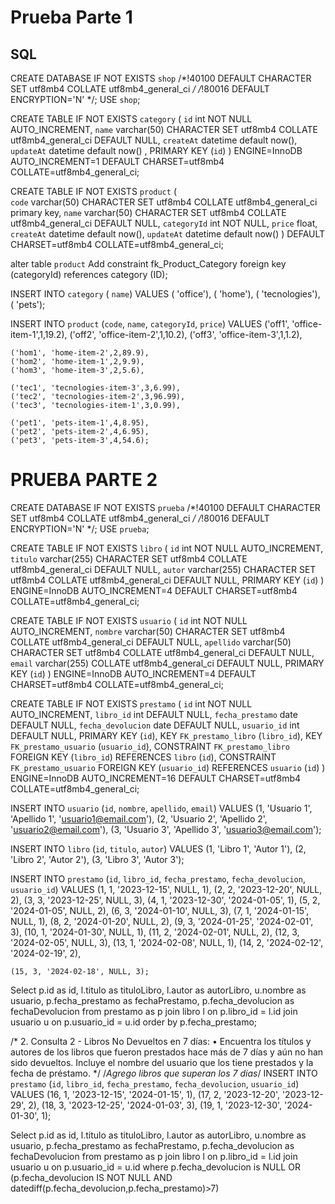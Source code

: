 # Prueba Parte 1
## SQL
CREATE DATABASE IF NOT EXISTS `shop` /*!40100 DEFAULT CHARACTER SET utf8mb4 COLLATE utf8mb4_general_ci */ /*!80016 DEFAULT ENCRYPTION='N' */;
USE `shop`;

CREATE TABLE IF NOT EXISTS `category` (
  `id` int NOT NULL AUTO_INCREMENT,
  `name` varchar(50) CHARACTER SET utf8mb4 COLLATE utf8mb4_general_ci DEFAULT NULL,
  `createAt`  datetime default now(),
  `updateAt`  datetime default now() ,
  PRIMARY KEY (`id`)
) ENGINE=InnoDB AUTO_INCREMENT=1 DEFAULT CHARSET=utf8mb4 COLLATE=utf8mb4_general_ci;

CREATE TABLE IF NOT EXISTS `product` (  
  `code` varchar(50)  CHARACTER SET utf8mb4 COLLATE utf8mb4_general_ci  primary key,
  `name` varchar(50) CHARACTER SET utf8mb4 COLLATE utf8mb4_general_ci DEFAULT NULL,
  `categoryId` int NOT NULL,
  `price` float,
  `createAt`  datetime default now(),
  `updateAt`  datetime default now()
) DEFAULT CHARSET=utf8mb4 COLLATE=utf8mb4_general_ci;

alter table `product` Add constraint 
fk_Product_Category foreign key (categoryId) 
references category (ID);

INSERT INTO `category` ( `name`) VALUES
	( 'office'),
	( 'home'),
	( 'tecnologies'),
	( 'pets');
    
INSERT INTO `product` (`code`, `name`, `categoryId`, `price`) VALUES
	('off1', 'office-item-1',1,19.2),
    ('off2', 'office-item-2',1,10.2),
    ('off3', 'office-item-3',1,1.2),
    
	('hom1', 'home-item-2',2,89.9),
    ('hom2', 'home-item-1',2,9.9),
    ('hom3', 'home-item-3',2,5.6),
    
	('tec1', 'tecnologies-item-3',3,6.99),
    ('tec2', 'tecnologies-item-2',3,96.99),
    ('tec3', 'tecnologies-item-1',3,0.99),
    
	('pet1', 'pets-item-1',4,8.95),
    ('pet2', 'pets-item-2',4,6.95),
    ('pet3', 'pets-item-3',4,54.6);





# PRUEBA PARTE 2
CREATE DATABASE IF NOT EXISTS `prueba` /*!40100 DEFAULT CHARACTER SET utf8mb4 COLLATE utf8mb4_general_ci */ /*!80016 DEFAULT ENCRYPTION='N' */;
USE `prueba`;

CREATE TABLE IF NOT EXISTS `libro` (
  `id` int NOT NULL AUTO_INCREMENT,
  `titulo` varchar(255) CHARACTER SET utf8mb4 COLLATE utf8mb4_general_ci DEFAULT NULL,
  `autor` varchar(255) CHARACTER SET utf8mb4 COLLATE utf8mb4_general_ci DEFAULT NULL,
  PRIMARY KEY (`id`)
) ENGINE=InnoDB AUTO_INCREMENT=4 DEFAULT CHARSET=utf8mb4 COLLATE=utf8mb4_general_ci;

CREATE TABLE IF NOT EXISTS `usuario` (
  `id` int NOT NULL AUTO_INCREMENT,
  `nombre` varchar(50) CHARACTER SET utf8mb4 COLLATE utf8mb4_general_ci DEFAULT NULL,
  `apellido` varchar(50) CHARACTER SET utf8mb4 COLLATE utf8mb4_general_ci DEFAULT NULL,
  `email` varchar(255) COLLATE utf8mb4_general_ci DEFAULT NULL,
  PRIMARY KEY (`id`)
) ENGINE=InnoDB AUTO_INCREMENT=4 DEFAULT CHARSET=utf8mb4 COLLATE=utf8mb4_general_ci;

CREATE TABLE IF NOT EXISTS `prestamo` (
  `id` int NOT NULL AUTO_INCREMENT,
  `libro_id` int DEFAULT NULL,
  `fecha_prestamo` date DEFAULT NULL,
  `fecha_devolucion` date DEFAULT NULL,
  `usuario_id` int DEFAULT NULL,
  PRIMARY KEY (`id`),
  KEY `FK_prestamo_libro` (`libro_id`),
  KEY `FK_prestamo_usuario` (`usuario_id`),
  CONSTRAINT `FK_prestamo_libro` FOREIGN KEY (`libro_id`) REFERENCES `libro` (`id`),
  CONSTRAINT `FK_prestamo_usuario` FOREIGN KEY (`usuario_id`) REFERENCES `usuario` (`id`)
) ENGINE=InnoDB AUTO_INCREMENT=16 DEFAULT CHARSET=utf8mb4 COLLATE=utf8mb4_general_ci;

INSERT INTO `usuario` (`id`, `nombre`, `apellido`, `email`) VALUES
	(1, 'Usuario 1', 'Apellido 1', 'usuario1@email.com'),
	(2, 'Usuario 2', 'Apellido 2', 'usuario2@email.com'),
	(3, 'Usuario 3', 'Apellido 3', 'usuario3@email.com');

INSERT INTO `libro` (`id`, `titulo`, `autor`) VALUES
	(1, 'Libro 1', 'Autor 1'),
	(2, 'Libro 2', 'Autor 2'),
	(3, 'Libro 3', 'Autor 3');

INSERT INTO `prestamo` (`id`, `libro_id`, `fecha_prestamo`, `fecha_devolucion`, `usuario_id`) VALUES
	(1, 1, '2023-12-15', NULL, 1),
	(2, 2, '2023-12-20', NULL, 2),
	(3, 3, '2023-12-25', NULL, 3),
	(4, 1, '2023-12-30', '2024-01-05', 1),
	(5, 2, '2024-01-05', NULL, 2),
	(6, 3, '2024-01-10', NULL, 3),
	(7, 1, '2024-01-15', NULL, 1),
	(8, 2, '2024-01-20', NULL, 2),
	(9, 3, '2024-01-25', '2024-02-01', 3),
	(10, 1, '2024-01-30', NULL, 1),
	(11, 2, '2024-02-01', NULL, 2),
	(12, 3, '2024-02-05', NULL, 3),
	(13, 1, '2024-02-08', NULL, 1),
	(14, 2, '2024-02-12', '2024-02-19', 2),

	(15, 3, '2024-02-18', NULL, 3);



Select 
p.id as id,
l.titulo as tituloLibro,
l.autor as autorLibro,
u.nombre as usuario,
p.fecha_prestamo as fechaPrestamo,
p.fecha_devolucion as fechaDevolucion
from prestamo as p 
join libro l on p.libro_id = l.id
join usuario u on p.usuario_id = u.id
order by p.fecha_prestamo;

/*
2. Consulta 2 - Libros No Devueltos en 7 días:
• Encuentra los títulos y autores de los libros que fueron prestados hace
más de 7 días y aún no han sido devueltos. Incluye el nombre del
usuario que los tiene prestados y la fecha de préstamo.
*/
/*Agrego libros que superan los 7 dias*/
INSERT INTO `prestamo` (`id`, `libro_id`, `fecha_prestamo`, `fecha_devolucion`, `usuario_id`) VALUES
	(16, 1, '2023-12-15', '2024-01-15', 1),
	(17, 2, '2023-12-20', '2023-12-29', 2),
	(18, 3, '2023-12-25', '2024-01-03', 3),
	(19, 1, '2023-12-30', '2024-01-30', 1);

Select 
p.id as id,
l.titulo as tituloLibro,
l.autor as autorLibro,
u.nombre as usuario,
p.fecha_prestamo as fechaPrestamo,
p.fecha_devolucion as fechaDevolucion
from prestamo as p 
join libro l on p.libro_id = l.id
join usuario u on p.usuario_id = u.id
where 
p.fecha_devolucion is NULL OR
(p.fecha_devolucion IS NOT NULL 
AND datediff(p.fecha_devolucion,p.fecha_prestamo)>7)